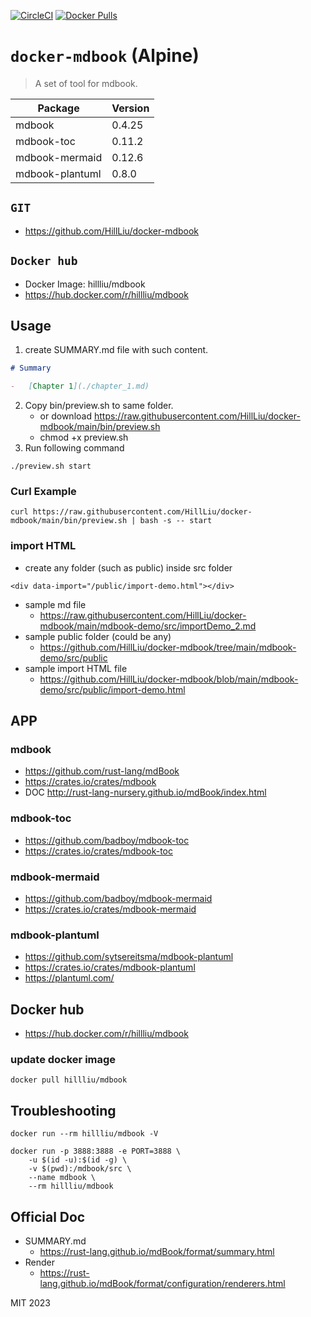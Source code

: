 [![CircleCI](https://circleci.com/gh/HillLiu/docker-mdbook/tree/main.svg?style=svg)](https://circleci.com/gh/HillLiu/docker-mdbook/tree/main)
[![Docker Pulls](https://img.shields.io/docker/pulls/hillliu/mdbook.svg)](https://hub.docker.com/r/hillliu/mdbook)

# `docker-mdbook` (Alpine)

> A set of tool for mdbook.

| Package         | Version |
| --------------- | ------- |
| mdbook          | 0.4.25  |
| mdbook-toc      | 0.11.2  |
| mdbook-mermaid  | 0.12.6  |
| mdbook-plantuml | 0.8.0   |

## `GIT`

-   https://github.com/HillLiu/docker-mdbook

## `Docker hub`

-   Docker Image: hillliu/mdbook
-   https://hub.docker.com/r/hillliu/mdbook

## Usage

1. create SUMMARY.md file with such content.

```markdown
# Summary

-   [Chapter 1](./chapter_1.md)
```

2. Copy bin/preview.sh to same folder.
    - or download https://raw.githubusercontent.com/HillLiu/docker-mdbook/main/bin/preview.sh
    - chmod +x preview.sh
3. Run following command

```
./preview.sh start
```

### Curl Example

```
curl https://raw.githubusercontent.com/HillLiu/docker-mdbook/main/bin/preview.sh | bash -s -- start
```

### import HTML

-   create any folder (such as public) inside src folder

```
<div data-import="/public/import-demo.html"></div>
```

-   sample md file
    -   https://raw.githubusercontent.com/HillLiu/docker-mdbook/main/mdbook-demo/src/importDemo_2.md
-   sample public folder (could be any)
    -   https://github.com/HillLiu/docker-mdbook/tree/main/mdbook-demo/src/public
-   sample import HTML file
    -   https://github.com/HillLiu/docker-mdbook/blob/main/mdbook-demo/src/public/import-demo.html

## APP

### mdbook

-   https://github.com/rust-lang/mdBook
-   https://crates.io/crates/mdbook
-   DOC http://rust-lang-nursery.github.io/mdBook/index.html

### mdbook-toc

-   https://github.com/badboy/mdbook-toc
-   https://crates.io/crates/mdbook-toc

### mdbook-mermaid

-   https://github.com/badboy/mdbook-mermaid
-   https://crates.io/crates/mdbook-mermaid

### mdbook-plantuml

-   https://github.com/sytsereitsma/mdbook-plantuml
-   https://crates.io/crates/mdbook-plantuml
-   https://plantuml.com/

## Docker hub

-   https://hub.docker.com/r/hillliu/mdbook

### update docker image

```
docker pull hillliu/mdbook
```

## Troubleshooting

```
docker run --rm hillliu/mdbook -V
```

```
docker run -p 3888:3888 -e PORT=3888 \
    -u $(id -u):$(id -g) \
    -v $(pwd):/mdbook/src \
    --name mdbook \
    --rm hillliu/mdbook
```

## Official Doc

-   SUMMARY.md
    -   https://rust-lang.github.io/mdBook/format/summary.html
-   Render
    -   https://rust-lang.github.io/mdBook/format/configuration/renderers.html

MIT 2023
